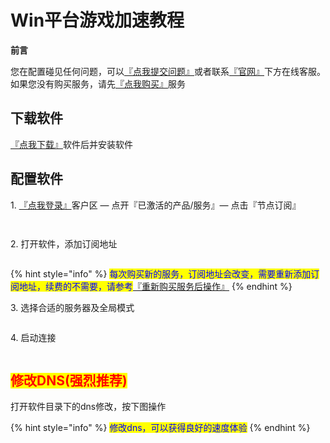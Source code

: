 # Win平台游戏加速教程

**前言**

您在配置碰见任何问题，可以[『点我提交问题』](https://www.lengjiao.me/submitticket.php)或者联系[『官网』](https://www.lengjiao.me)下方在线客服。如果您没有购买服务，请先[『点我购买』](https://www.lengjiao.me/cart.php)服务

## 下载软件

[『点我下载』](https://alumninpustedutw-my.sharepoint.com/:u:/g/personal/empty\_alumni\_npust\_edu\_tw/EeXO\_X-OUzpLjl20ClC6cBoBsmOEpGE4dSYYPAokAGLDSQ?download=1)软件后并安装软件

## 配置软件

1\. [『点我登录』](https://www.lengjiao.me/clientarea.php)客户区 — 点开『已激活的产品/服务』— 点击『节点订阅』

<div align="left">

<figure><img src="https://pic2.58cdn.com.cn/nowater/webim/big/n_v20367a87dbd3f4b93a4b3f71fe408bb59.png" alt=""><figcaption></figcaption></figure>

</div>

<div align="left">

<figure><img src="https://pic8.58cdn.com.cn/nowater/webim/big/n_v245bf294819d34edc96740c445bd72423.png" alt=""><figcaption></figcaption></figure>

</div>

2\. 打开软件，添加订阅地址

<div align="left">

<figure><img src="https://pic8.58cdn.com.cn/nowater/webim/big/n_v2b094f3fc5bc8487ab66075f06e1d6dc8.png" alt=""><figcaption></figcaption></figure>

</div>

{% hint style="info" %}
<mark style="color:blue;">每次购买新的服务，订阅地址会改变，需要重新添加订阅地址，续费的不需要，请参考</mark>[『重新购买服务后操作』](../chang-jian-wen-ti/zhong-xin-gou-mai-fu-wu-hou-cao-zuo.md)
{% endhint %}

3\. 选择合适的服务器及全局模式

<div align="left">

<figure><img src="https://pic1.58cdn.com.cn/nowater/webim/big/n_v2d88846db418e44ea9caa412b3eb684ad.png" alt=""><figcaption></figcaption></figure>

</div>

4\. 启动连接

<div align="left">

<figure><img src="https://pic6.58cdn.com.cn/nowater/webim/big/n_v2cd0d59bd2873418fb26584fae55a084b.png" alt=""><figcaption></figcaption></figure>

</div>

## <mark style="color:red;">修改DNS(强烈推荐)</mark>

打开软件目录下的dns修改，按下图操作

{% hint style="info" %}
<mark style="color:blue;">修改dns，可以获得良好的速度体验</mark>
{% endhint %}
